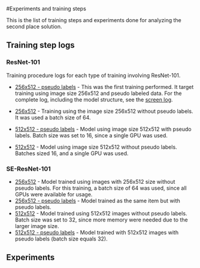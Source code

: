 #Experiments and training steps

This is the list of training steps and experiments done for analyzing the second place solution.

## Training step logs

### ResNet-101

Training procedure logs for each type of training involving ResNet-101.

- [256x512 - pseudo labels](./resnet101.pseudo.256x512.log) - This was the first training performed. It target training using image size 256x512 and pseudo labeled data. For the complete log, including the model structure, see the [screen log](/screen-resnet101.pseudo.256x512.log).

- [256x512](./resnet101.256x512.log) - Training using the image size 256x512 without pseudo labels. It was used a batch size of 64.
- [512x512 - pseudo labels](./resnet101.pseudo.512x512.log) - Model using image size 512x512 with pseudo labels. Batch size was set to 16, since a single GPU was used.
- [512x512](./resnet101.512x512.log) - Model using image size 512x512 without pseudo labels. Batches sized 16, and a single GPU was used.

### SE-ResNet-101

- [256x512](./seresnet101.256x512.log) - Model trained using images with 256x512 size without pseudo labels. For this training, a batch size of 64 was used, since all GPUs were available for usage.
- [256x512 - pseudo labels](./seresnet101.pseudo.256x512.log) - Model trained as the same item but with pseudo labels.
- [512x512](./seresnet101.512x512.log) - Model trained using 512x512 images without pseudo labels. Batch size was set to 32, since more memory were needed due to the larger image size.
- [512x512 - pseudo labels](./seresnet101.pseudo.512x512.log) - Model trained with 512x512 images with pseudo labels (batch size equals 32).

## Experiments

